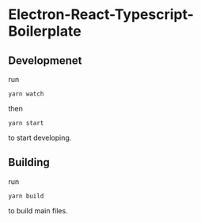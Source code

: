 # Electron-React-Typescript-Boilerplate

## Developmenet
run
```
yarn watch
```
then
```
yarn start
```
to start developing.


## Building
run
```
yarn build
```
to build main files.
